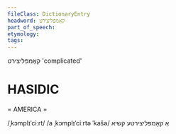 ```yaml
---
fileClass: DictionaryEntry
headword: קאָמפּליצירט
part_of_speech: 
etymology: 
tags: 
---
```

קאָמפּליצירט
'complicated'

HASIDIC
=======
= AMERICA = 

/ˌkɔmplɪˈciːrt/
/a ˌkɔmplɪˈciːrtə ˈkašə/ אַ קאָמפּליצירטע קשיא